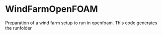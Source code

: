 # WindFarmOpenFOAM
 Preparation of a wind farm setup to run in openfoam. This code generates the runfolder
